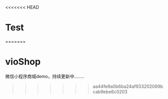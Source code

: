 <<<<<<< HEAD
# Test
=======
# vioShop
微信小程序商城demo，持续更新中........
>>>>>>> aa44fe9a0b6ba24af933202069bcab9ebe6c0203
